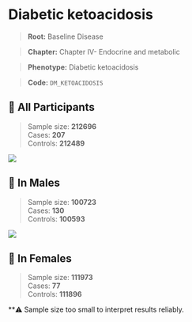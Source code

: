 # Diabetic ketoacidosis

> **Root:** Baseline Disease  

> **Chapter:** Chapter IV- Endocrine and metabolic  

> **Phenotype:** Diabetic ketoacidosis  

> **Code:** `DM_KETOACIDOSIS`

## 🧪 All Participants  
> Sample size: **212696**  
> Cases: **207**  
> Controls: **212489**
<img src="/Disease/Figures/ALL/Incidence/DM_KETOACIDOSIS.png"/>
<CsvTable src="/Disease/Data/ALL/Incidence/COX_DM_KETOACIDOSIS.csv" label="🔍 View full results" />

## 👨 In Males  
> Sample size: **100723**  
> Cases: **130**  
> Controls: **100593**
<img src="/Disease/Figures/Male/Incidence/DM_KETOACIDOSIS.png"/>
<CsvTable src="/Disease/Data/Male/Incidence/COX_DM_KETOACIDOSIS.csv" label="🔍 View full results" />

## 👩 In Females  
> Sample size: **111973**  
> Cases: **77**  
> Controls: **111896**

**⚠️ Sample size too small to interpret results reliably.


